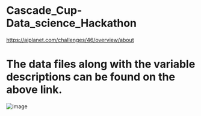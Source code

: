 # Cascade_Cup-Data_science_Hackathon
https://aiplanet.com/challenges/46/overview/about
# The data files along with the variable descriptions can be found on the above link.
![image](https://user-images.githubusercontent.com/65423629/209078831-bbda492e-d439-4447-9d78-f618ca468420.png)
